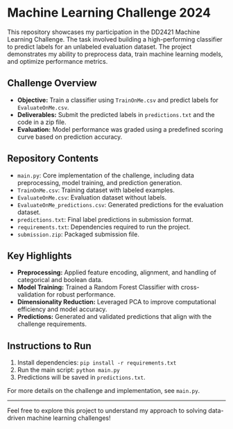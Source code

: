 # Machine Learning Challenge 2024

This repository showcases my participation in the DD2421 Machine Learning Challenge. The task involved building a high-performing classifier to predict labels for an unlabeled evaluation dataset. The project demonstrates my ability to preprocess data, train machine learning models, and optimize performance metrics.

## Challenge Overview

- **Objective:** Train a classifier using `TrainOnMe.csv` and predict labels for `EvaluateOnMe.csv`.
- **Deliverables:** Submit the predicted labels in `predictions.txt` and the code in a zip file.
- **Evaluation:** Model performance was graded using a predefined scoring curve based on prediction accuracy.

## Repository Contents

- `main.py`: Core implementation of the challenge, including data preprocessing, model training, and prediction generation.
- `TrainOnMe.csv`: Training dataset with labeled examples.
- `EvaluateOnMe.csv`: Evaluation dataset without labels.
- `EvaluateOnMe_predictions.csv`: Generated predictions for the evaluation dataset.
- `predictions.txt`: Final label predictions in submission format.
- `requirements.txt`: Dependencies required to run the project.
- `submission.zip`: Packaged submission file.

## Key Highlights

- **Preprocessing:** Applied feature encoding, alignment, and handling of categorical and boolean data.
- **Model Training:** Trained a Random Forest Classifier with cross-validation for robust performance.
- **Dimensionality Reduction:** Leveraged PCA to improve computational efficiency and model accuracy.
- **Predictions:** Generated and validated predictions that align with the challenge requirements.

## Instructions to Run

1. Install dependencies: `pip install -r requirements.txt`
2. Run the main script: `python main.py`
3. Predictions will be saved in `predictions.txt`.

For more details on the challenge and implementation, see `main.py`.

---

Feel free to explore this project to understand my approach to solving data-driven machine learning challenges!
